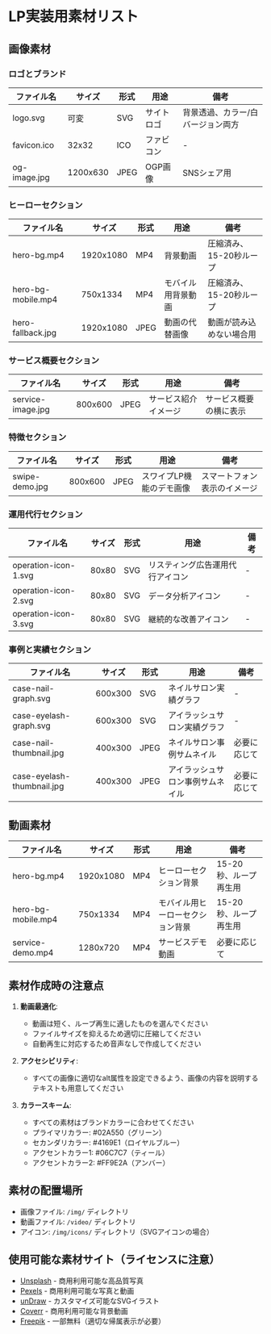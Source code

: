 # LP実装用素材リスト

## 画像素材

### ロゴとブランド

| ファイル名 | サイズ | 形式 | 用途 | 備考 |
|------------|--------|------|------|------|
| logo.svg | 可変 | SVG | サイトロゴ | 背景透過、カラー/白バージョン両方 |
| favicon.ico | 32x32 | ICO | ファビコン | - |
| og-image.jpg | 1200x630 | JPEG | OGP画像 | SNSシェア用 |

### ヒーローセクション

| ファイル名 | サイズ | 形式 | 用途 | 備考 |
|------------|--------|------|------|------|
| hero-bg.mp4 | 1920x1080 | MP4 | 背景動画 | 圧縮済み、15-20秒ループ |
| hero-bg-mobile.mp4 | 750x1334 | MP4 | モバイル用背景動画 | 圧縮済み、15-20秒ループ |
| hero-fallback.jpg | 1920x1080 | JPEG | 動画の代替画像 | 動画が読み込めない場合用 |

### サービス概要セクション

| ファイル名 | サイズ | 形式 | 用途 | 備考 |
|------------|--------|------|------|------|
| service-image.jpg | 800x600 | JPEG | サービス紹介イメージ | サービス概要の横に表示 |

### 特徴セクション

| ファイル名 | サイズ | 形式 | 用途 | 備考 |
|------------|--------|------|------|------|
| swipe-demo.jpg | 800x600 | JPEG | スワイプLP機能のデモ画像 | スマートフォン表示のイメージ |

### 運用代行セクション

| ファイル名 | サイズ | 形式 | 用途 | 備考 |
|------------|--------|------|------|------|
| operation-icon-1.svg | 80x80 | SVG | リスティング広告運用代行アイコン | - |
| operation-icon-2.svg | 80x80 | SVG | データ分析アイコン | - |
| operation-icon-3.svg | 80x80 | SVG | 継続的な改善アイコン | - |

### 事例と実績セクション

| ファイル名 | サイズ | 形式 | 用途 | 備考 |
|------------|--------|------|------|------|
| case-nail-graph.svg | 600x300 | SVG | ネイルサロン実績グラフ | - |
| case-eyelash-graph.svg | 600x300 | SVG | アイラッシュサロン実績グラフ | - |
| case-nail-thumbnail.jpg | 400x300 | JPEG | ネイルサロン事例サムネイル | 必要に応じて |
| case-eyelash-thumbnail.jpg | 400x300 | JPEG | アイラッシュサロン事例サムネイル | 必要に応じて |

## 動画素材

| ファイル名 | サイズ | 形式 | 用途 | 備考 |
|------------|--------|------|------|------|
| hero-bg.mp4 | 1920x1080 | MP4 | ヒーローセクション背景 | 15-20秒、ループ再生用 |
| hero-bg-mobile.mp4 | 750x1334 | MP4 | モバイル用ヒーローセクション背景 | 15-20秒、ループ再生用 |
| service-demo.mp4 | 1280x720 | MP4 | サービスデモ動画 | 必要に応じて |

## 素材作成時の注意点

1. **動画最適化**:
   - 動画は短く、ループ再生に適したものを選んでください
   - ファイルサイズを抑えるため適切に圧縮してください
   - 自動再生に対応するため音声なしで作成してください

2. **アクセシビリティ**:
   - すべての画像に適切なalt属性を設定できるよう、画像の内容を説明するテキストも用意してください

3. **カラースキーム**:
   - すべての素材はブランドカラーに合わせてください
   - プライマリカラー: #02A550（グリーン）
   - セカンダリカラー: #4169E1（ロイヤルブルー）
   - アクセントカラー1: #06C7C7（ティール）
   - アクセントカラー2: #FF9E2A（アンバー）

## 素材の配置場所

- 画像ファイル: `/img/` ディレクトリ
- 動画ファイル: `/video/` ディレクトリ
- アイコン: `/img/icons/` ディレクトリ（SVGアイコンの場合）

## 使用可能な素材サイト（ライセンスに注意）

- [Unsplash](https://unsplash.com/) - 商用利用可能な高品質写真
- [Pexels](https://www.pexels.com/) - 商用利用可能な写真と動画
- [unDraw](https://undraw.co/) - カスタマイズ可能なSVGイラスト
- [Coverr](https://coverr.co/) - 商用利用可能な背景動画
- [Freepik](https://www.freepik.com/) - 一部無料（適切な帰属表示が必要） 